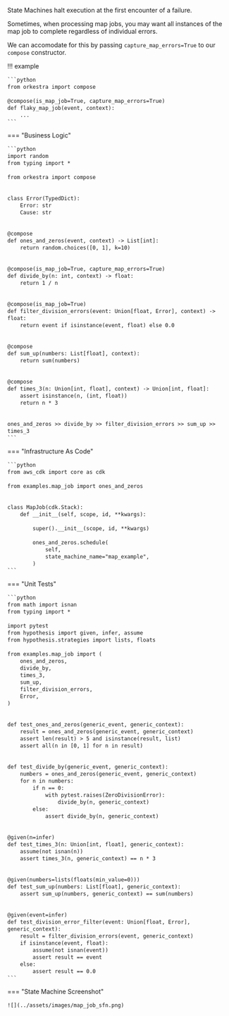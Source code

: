State Machines halt execution at the first encounter of a failure.

Sometimes, when processing map jobs, you may want all instances of the map job to complete regardless of
individual errors.

We can accomodate for this by passing `capture_map_errors=True` to our `compose` constructor.

!!! example

    ```python
    from orkestra import compose

    @compose(is_map_job=True, capture_map_errors=True)
    def flaky_map_job(event, context):
        ...
    ```

=== "Business Logic"

    ```python
    import random
    from typing import *

    from orkestra import compose


    class Error(TypedDict):
        Error: str
        Cause: str


    @compose
    def ones_and_zeros(event, context) -> List[int]:
        return random.choices([0, 1], k=10)


    @compose(is_map_job=True, capture_map_errors=True)
    def divide_by(n: int, context) -> float:
        return 1 / n


    @compose(is_map_job=True)
    def filter_division_errors(event: Union[float, Error], context) -> float:
        return event if isinstance(event, float) else 0.0


    @compose
    def sum_up(numbers: List[float], context):
        return sum(numbers)


    @compose
    def times_3(n: Union[int, float], context) -> Union[int, float]:
        assert isinstance(n, (int, float))
        return n * 3


    ones_and_zeros >> divide_by >> filter_division_errors >> sum_up >> times_3
    ```

=== "Infrastructure As Code"

    ```python
    from aws_cdk import core as cdk

    from examples.map_job import ones_and_zeros


    class MapJob(cdk.Stack):
        def __init__(self, scope, id, **kwargs):

            super().__init__(scope, id, **kwargs)

            ones_and_zeros.schedule(
                self,
                state_machine_name="map_example",
            )
    ```

=== "Unit Tests"

    ```python
    from math import isnan
    from typing import *

    import pytest
    from hypothesis import given, infer, assume
    from hypothesis.strategies import lists, floats

    from examples.map_job import (
        ones_and_zeros,
        divide_by,
        times_3,
        sum_up,
        filter_division_errors,
        Error,
    )


    def test_ones_and_zeros(generic_event, generic_context):
        result = ones_and_zeros(generic_event, generic_context)
        assert len(result) > 5 and isinstance(result, list)
        assert all(n in [0, 1] for n in result)


    def test_divide_by(generic_event, generic_context):
        numbers = ones_and_zeros(generic_event, generic_context)
        for n in numbers:
            if n == 0:
                with pytest.raises(ZeroDivisionError):
                    divide_by(n, generic_context)
            else:
                assert divide_by(n, generic_context)


    @given(n=infer)
    def test_times_3(n: Union[int, float], generic_context):
        assume(not isnan(n))
        assert times_3(n, generic_context) == n * 3


    @given(numbers=lists(floats(min_value=0)))
    def test_sum_up(numbers: List[float], generic_context):
        assert sum_up(numbers, generic_context) == sum(numbers)


    @given(event=infer)
    def test_division_error_filter(event: Union[float, Error], generic_context):
        result = filter_division_errors(event, generic_context)
        if isinstance(event, float):
            assume(not isnan(event))
            assert result == event
        else:
            assert result == 0.0
    ```

=== "State Machine Screenshot"


    ![](../assets/images/map_job_sfn.png)
